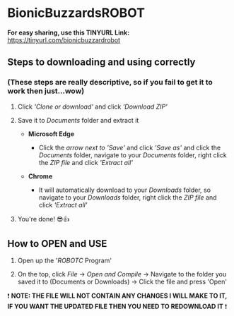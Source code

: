 # BionicBuzzardsROBOT
**For easy sharing, use this TINYURL Link:** https://tinyurl.com/bionicbuzzardrobot


## Steps to downloading and using correctly
### (These steps are really descriptive, so if you fail to get it to work then just...wow)
   1. Click *'Clone or download'* and click *'Download ZIP'*
   
   2. Save it to *Documents* folder and extract it
   
      - **Microsoft Edge**
        - Click the *arrow next to 'Save'* and click *'Save as'* and click the *Documents* folder, navigate to your *Documents* folder, right click the *ZIP file* and click *'Extract all'*
        
      - **Chrome**
        - It will automatically download to your *Downloads* folder, so navigate to your *Downloads* folder, right click the *ZIP file* and click *'Extract all'*

   3. You're done! :sunglasses::thumbsup:


## How to OPEN and USE
   1. Open up the '*ROBOTC* Program'
   
   2. On the top, click *File* -> *Open and Compile* -> Navigate to the folder you saved it to (Documents or Downloads) -> Click the file and press 'Open'


:exclamation: **NOTE: THE FILE WILL NOT CONTAIN ANY CHANGES I WILL MAKE TO IT, IF YOU WANT THE UPDATED FILE THEN YOU NEED TO REDOWNLOAD IT** :exclamation:
